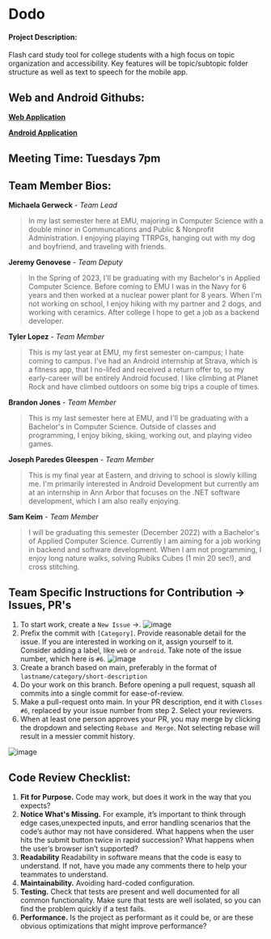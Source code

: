 # Dodo

#### Project Description:

Flash card study tool for college students with a high focus on topic organization and accessibility. Key features will be topic/subtopic folder structure as well as text to speech for the mobile app.

## Web and Android Githubs:

[**Web Application**](https://github.com/COSC-481W-Dodo)

[**Android Application**](https://github.com/COSC-481W-Dodo/dodo-android)

## Meeting Time: Tuesdays 7pm

## Team Member Bios:

**Michaela Gerweck** - *Team Lead*

> In my last semester here at EMU, majoring in Computer Science with a double minor in Communcations and Public & Nonprofit Administration. I enjoying playing TTRPGs, hanging out with my dog and boyfriend, and traveling with friends.

**Jeremy Genovese** - *Team Deputy*

> In the Spring of 2023, I'll be graduating with my Bachelor's in Applied Computer Science. Before coming to EMU I was in the Navy for 6 years and then worked at a nuclear power plant for 8 years. When I'm not working on school, I enjoy hiking with my partner and 2 dogs, and working with ceramics. After college I hope to get a job as a backend developer.

**Tyler Lopez** - *Team Member*

> This is my last year at EMU, my first semester on-campus; I hate coming to campus. I've had an Android internship at Strava, which is a fitness app, that I no-lifed and received a return offer to, so my early-career will be entirely Android focused.
> I like climbing at Planet Rock and have climbed outdoors on some big trips a couple of times.

**Brandon Jones** - *Team Member*

> This is my last semester here at EMU, and I'll be graduating with a Bachelor's in Computer Science. Outside of classes and programming, I enjoy biking, skiing, working out, and playing video games.

**Joseph Paredes Gleespen** - *Team Member*

> This is my final year at Eastern, and driving to school is slowly killing me. I'm primarily interested in Android Development but currently am at an internship in Ann Arbor that focuses on the .NET software development, which I am also really enjoying.

**Sam Keim** - *Team Member*

> I will be graduating this semester (December 2022) with a Bachelor's of Applied Computer Science. Currently I am aiming for a job working in backend and software development. When I am not programming, I enjoy long nature walks, solving Rubiks Cubes (1 min 20 sec!), and cross stitching.

## Team Specific Instructions for Contribution $\rightarrow$ Issues, PR's

1. To start work, create a `New Issue` $\rightarrow$.
   ![image](https://user-images.githubusercontent.com/77797048/188033692-7db0ee0c-b5af-4c8d-815c-aeef7bbe7649.png)
2. Prefix the commit with `[Category]`. Provide reasonable detail for the issue. If you are interested in working on it, assign yourself to it. Consider adding a label, like `web` or `android`. Take note of the issue number, which here is `#6`.
   ![image](https://user-images.githubusercontent.com/77797048/188033790-4925fb58-8d27-4936-b1aa-f167b44eed94.png)
3. Create a branch based on main, preferably in the format of `lastname/category/short-description`
4. Do your work on this branch. Before opening a pull request, squash all commits into a single commit for ease-of-review.
5. Make a pull-request onto main. In your PR description, end it with `Closes #6`, replaced by your issue number from step 2. Select your reviewers.
6. When at least one person approves your PR, you may merge by clicking the dropdown and selecting `Rebase and Merge`. Not selecting rebase will result in a messier commit history.

![image](https://user-images.githubusercontent.com/77797048/188034019-935073bd-6862-4bf7-a2df-a89a46515468.png)

## Code Review Checklist:

1. **Fit for Purpose.** Code may work, but does it work in the way that you expects?
2. **Notice What's Missing.** For example, it’s important to think through edge cases,unexpected inputs, and error handling scenarios that the code’s author may not have considered. What happens when the user hits the submit button twice in rapid succession? What happens when the user’s browser isn’t supported?
3. **Readability** Readability in software means that the code is easy to understand. If not, have you made any comments there to help your teammates to understand.
4. **Maintainability.** Avoiding hard-coded configuration.
5. **Testing.** Check that tests are present and well documented for all common functionality. Make sure that tests are well isolated, so you can find the problem quickly if a test fails.
6. **Performance.** Is the project as performant as it could be, or are these obvious optimizations that might improve performance?
